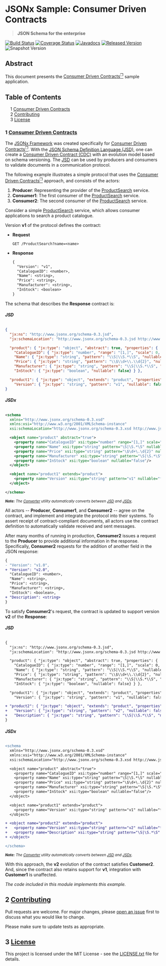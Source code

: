# JSONx Sample: Consumer Driven Contracts

> **JSON Schema for the enterprise**

[![Build Status](https://github.com/jsonx-org/java/workflows/build.yml/badge.svg)](https://github.com/jsonx-org/java/actions/workflows/build.yml)
[![Coverage Status](https://coveralls.io/repos/github/jsonx-org/java/badge.svg)](https://coveralls.io/github/jsonx-org/java)
[![Javadocs](https://www.javadoc.io/badge/org.jsonx/rs.svg)](https://www.javadoc.io/doc/org.jsonx/rs)
[![Released Version](https://img.shields.io/maven-central/v/org.jsonx/rs.svg)](https://mvnrepository.com/artifact/org.jsonx/rs)
![Snapshot Version](https://img.shields.io/nexus/s/org.jsonx/rs?label=maven-snapshot&server=https%3A%2F%2Foss.sonatype.org)

## Abstract

This document presents the [<ins>Consumer Driven Contracts</ins><sup>❐</sup>][cdc] sample application.

## Table of Contents

<samp>&nbsp;&nbsp;</samp>1 [<ins>Consumer Driven Contracts</ins>](#1-consumer-driven-contracts)<br>
<samp>&nbsp;&nbsp;</samp>2 [<ins>Contributing</ins>](#2-contributing)<br>
<samp>&nbsp;&nbsp;</samp>3 [<ins>License</ins>](#3-license)<br>

### <b>1</b> <ins>Consumer Driven Contracts</ins>

The <ins>JSONx Framework</ins> was created specifically for [<ins>Consumer Driven Contracts</ins><sup>❐</sup>][cdc]. With the [<ins>JSON Schema Definition Language (JSD)</ins>][#jsd], one can create a <ins>Consumer Driven Contract (CDC)</ins> with an evolution model based on schema versioning. The <ins>JSD</ins> can be used by producers and consumers to validate documents in a communication protocol.

The following example illustrates a simple protocol that uses the [<ins>Consumer Driven Contracts</ins><sup>❐</sup>][cdc] approach, and consists of the actors:

1. **Producer**: Representing the provider of the <ins>ProductSearch</ins> service.
1. **Consumer1**: The first consumer of the <ins>ProductSearch</ins> service.
1. **Consumer2**: The second consumer of the <ins>ProductSearch</ins> service.

Consider a simple <ins>ProductSearch</ins> service, which allows consumer applications to search a product catalogue.

Version **v1** of the protocol defines the contract:

* **Request**

  ```
  GET /ProductSearch?name=<name>
  ```

* **Response**

  ```diff
  {
    "Version": "v1",
    "CatalogueID": <number>,
    "Name": <string>,
    "Price": <string>,
    "Manufacturer": <string>,
    "InStock": <boolean>
  }
  ```

The schema that describes the **Response** contract is:

<!-- tabs:start -->

###### **JSD**

```json
{
  "jx:ns": "http://www.jsonx.org/schema-0.3.jsd",
  "jx:schemaLocation": "http://www.jsonx.org/schema-0.3.jsd http://www.jsonx.org/schema.jsd",

  "product": { "jx:type": "object", "abstract": true, "properties": {
    "CatalogueID": { "jx:type": "number", "range": "[1,]", "scale": 0, "nullable": false},
    "Name": { "jx:type": "string", "pattern": "\\S|\\S.*\\S", "nullable": false },
    "Price": { "jx:type": "string", "pattern": "\\$\\d+\\.\\d{2}", "nullable": false },
    "Manufacturer": { "jx:type": "string", "pattern": "\\S|\\S.*\\S", "nullable": false },
    "InStock": { "jx:type": "boolean", "nullable": false} } },

  "product1": { "jx:type": "object", "extends": "product", "properties": {
    "Version": { "jx:type": "string", "pattern": "v1", "nullable": false } } }
}
```

###### **JSDx**

```xml
<schema
  xmlns="http://www.jsonx.org/schema-0.3.xsd"
  xmlns:xsi="http://www.w3.org/2001/XMLSchema-instance"
  xsi:schemaLocation="http://www.jsonx.org/schema-0.3.xsd http://www.jsonx.org/schema.xsd">

  <object name="product" abstract="true">
    <property name="CatalogueID" xsi:type="number" range="[1,]" scale="0" nullable="false"/>
    <property name="Name" xsi:type="string" pattern="\S|\S.*\S" nullable="false"/>
    <property name="Price" xsi:type="string" pattern="\$\d+\.\d{2}" nullable="false"/>
    <property name="Manufacturer" xsi:type="string" pattern="\S|\S.*\S" nullable="false"/>
    <property name="InStock" xsi:type="boolean" nullable="false"/>
  </object>

  <object name="product1" extends="product">
    <property name="Version" xsi:type="string" pattern="v1" nullable="false"/>
  </object>

</schema>
```

<!-- tabs:end -->

<sub>_**Note:** The [Converter][#converter] utility automatically converts between <ins>JSD</ins> and <ins>JSDx</ins>._</sub>

All actors -- **Producer**, **Consumer1**, and **Consumer2** -- agree on the contract, and implement and integrate the protocol into their systems. To assert receipt of contract-compliant documents, all actors use the contract definition to automatically validate received and sent messages.

After many months of running in production, **Consumer2** issues a request to the **Producer** to provide additional information in the response. Specifically, **Consumer2** requests for the addition of another field in the JSON response:

```diff
{
- "Version": "v1.0",
+ "Version": "v2.0",
  "CatalogueID": <number>,
  "Name": <string>,
  "Price": <string>,
  "Manufacturer": <string>,
  "InStock": <boolean>,
+ "Description": <string>
}
```

To satisfy **Consumer2**'s request, the contract is updated to support version **v2** of the **Response**:

<!-- tabs:start -->

###### **JSD**

```diff
{
  "jx:ns": "http://www.jsonx.org/schema-0.3.jsd",
  "jx:schemaLocation": "http://www.jsonx.org/schema-0.3.jsd http://www.jsonx.org/schema.jsd",

  "product": { "jx:type": "object", "abstract": true, "properties": {
    "CatalogueID": { "jx:type": "number", "range": "[1,]", "scale": 0, "nullable": false},
    "Name": { "jx:type": "string", "pattern": "\\S|\\S.*\\S", "nullable": false },
    "Price": { "jx:type": "string", "pattern": "\\$\\d+\\.\\d{2}", "nullable": false },
    "Manufacturer": { "jx:type": "string", "pattern": "\\S|\\S.*\\S", "nullable": false },
    "InStock": { "jx:type": "boolean", "nullable": false} } },

  "product1": { "jx:type": "object", "extends": "product", "properties": {
    "Version": { "jx:type": "string", "pattern": "v1", "nullable": false } } }

+ "product2": { "jx:type": "object", "extends": "product", "properties": {
+   "Version": { "jx:type": "string", "pattern": "v2", "nullable": false },
+   "Description": { "jx:type": "string", "pattern": "\\S|\\S.*\\S", "nullable": false } } }
}
```

###### **JSDx**

```diff
<schema
  xmlns="http://www.jsonx.org/schema-0.3.xsd"
  xmlns:xsi="http://www.w3.org/2001/XMLSchema-instance"
  xsi:schemaLocation="http://www.jsonx.org/schema-0.3.xsd http://www.jsonx.org/schema.xsd">

  <object name="product" abstract="true">
    <property name="CatalogueID" xsi:type="number" range="[1,]" scale="0" nullable="false"/>
    <property name="Name" xsi:type="string" pattern="\S|\S.*\S" nullable="false"/>
    <property name="Price" xsi:type="string" pattern="\$\d+\.\d{2}" nullable="false"/>
    <property name="Manufacturer" xsi:type="string" pattern="\S|\S.*\S" nullable="false"/>
    <property name="InStock" xsi:type="boolean" nullable="false"/>
  </object>

  <object name="product1" extends="product">
    <property name="Version" xsi:type="string" pattern="v1" nullable="false"/>
  </object>

+ <object name="product2" extends="product">
+   <property name="Version" xsi:type="string" pattern="v2" nullable="false"/>
+   <property name="Description" xsi:type="string" pattern="\S|\S.*\S" nullable="false"/>
+ </object>

</schema>
```

<!-- tabs:end -->

<sub>_**Note:** The [Converter][#converter] utility automatically converts between <ins>JSD</ins> and <ins>JSDx</ins>._</sub>

With this approach, the **v2** evolution of the contract satisfies **Customer2**. And, since the contract also retains support for **v1**, integration with **Customer1** is unaffected.

_The code included in this module implements this example._

## <b>2</b> <ins>Contributing</ins>

Pull requests are welcome. For major changes, please [open an issue](../../../issues) first to discuss what you would like to change.

Please make sure to update tests as appropriate.

## <b>3</b> <ins>License</ins>

This project is licensed under the MIT License - see the [LICENSE.txt](LICENSE.txt) file for details.

[#converter]: ../../../../#532-converter
[#jsd]: ../../../../#3-json-schema-definition-language
[jsonx-maven-plugin]: ../../jsonx-maven-plugin/

[cdc]: http://martinfowler.com/articles/consumerDrivenContracts.html